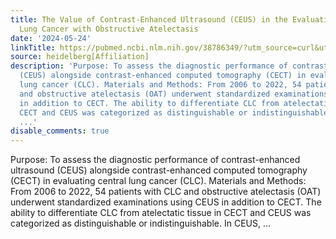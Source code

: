 ```yaml
---
title: The Value of Contrast-Enhanced Ultrasound (CEUS) in the Evaluation of Central
  Lung Cancer with Obstructive Atelectasis
date: '2024-05-24'
linkTitle: https://pubmed.ncbi.nlm.nih.gov/38786349/?utm_source=curl&utm_medium=rss&utm_campaign=pubmed-2&utm_content=1FakS-2QOkCT8HsMOQP1bCRQ4YzyumYOmxmF0moLsQ3dFB1E9V&fc=20220326224207&ff=20240524184553&v=2.18.0.post9+e462414
source: heidelberg[Affiliation]
description: 'Purpose: To assess the diagnostic performance of contrast-enhanced ultrasound
  (CEUS) alongside contrast-enhanced computed tomography (CECT) in evaluating central
  lung cancer (CLC). Materials and Methods: From 2006 to 2022, 54 patients with CLC
  and obstructive atelectasis (OAT) underwent standardized examinations using CEUS
  in addition to CECT. The ability to differentiate CLC from atelectatic tissue in
  CECT and CEUS was categorized as distinguishable or indistinguishable. In CEUS,
  ...'
disable_comments: true
---
```

Purpose: To assess the diagnostic performance of contrast-enhanced ultrasound (CEUS) alongside contrast-enhanced computed tomography (CECT) in evaluating central lung cancer (CLC). Materials and Methods: From 2006 to 2022, 54 patients with CLC and obstructive atelectasis (OAT) underwent standardized examinations using CEUS in addition to CECT. The ability to differentiate CLC from atelectatic tissue in CECT and CEUS was categorized as distinguishable or indistinguishable. In CEUS, ...